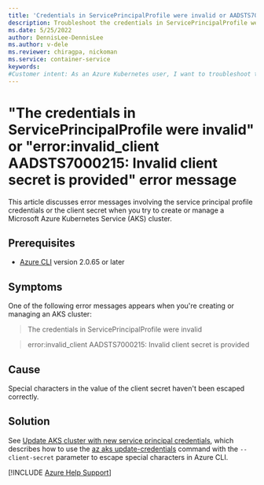 ```yaml
---
title: 'Credentials in ServicePrincipalProfile were invalid or AADSTS7000215: Invalid client secret'
description: Troubleshoot the credentials in ServicePrincipalProfile were invalid or AADSTS7000215 Invalid client secret is provided message.
ms.date: 5/25/2022
author: DennisLee-DennisLee
ms.author: v-dele
ms.reviewer: chiragpa, nickoman
ms.service: container-service
keywords:
#Customer intent: As an Azure Kubernetes user, I want to troubleshoot the "The credentials in ServicePrincipalProfile were invalid" or "error:invalid_client AADSTS7000215: Invalid client secret is provided" error message so that I can work with my Azure Kubernetes Service (AKS) cluster successfully.
---
```

# "The credentials in ServicePrincipalProfile were invalid" or "error:invalid_client AADSTS7000215: Invalid client secret is provided" error message

This article discusses error messages involving the service principal profile credentials or the client secret when you try to create or manage a Microsoft Azure Kubernetes Service (AKS) cluster.

## Prerequisites

- [Azure CLI](/cli/azure/install-azure-cli) version 2.0.65 or later

## Symptoms

One of the following error messages appears when you're creating or managing an AKS cluster:

> The credentials in ServicePrincipalProfile were invalid

> error:invalid_client AADSTS7000215: Invalid client secret is provided

## Cause

Special characters in the value of the client secret haven't been escaped correctly.

## Solution

See [Update AKS cluster with new service principal credentials](/azure/aks/update-credentials#update-aks-cluster-with-new-service-principal-credentials), which describes how to use the [az aks update-credentials](/cli/azure/aks#az-aks-update-credentials) command with the `--client-secret` parameter to escape special characters in Azure CLI.

[!INCLUDE [Azure Help Support](../../includes/azure-help-support.md)]

